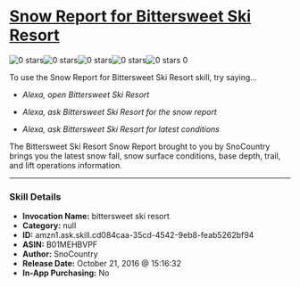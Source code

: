 # [Snow Report for Bittersweet Ski Resort](http://alexa.amazon.com/#skills/amzn1.ask.skill.cd084caa-35cd-4542-9eb8-feab5262bf94)
![0 stars](../../images/ic_star_border_black_18dp_1x.png)![0 stars](../../images/ic_star_border_black_18dp_1x.png)![0 stars](../../images/ic_star_border_black_18dp_1x.png)![0 stars](../../images/ic_star_border_black_18dp_1x.png)![0 stars](../../images/ic_star_border_black_18dp_1x.png) 0

To use the Snow Report for Bittersweet Ski Resort skill, try saying...

* *Alexa, open Bittersweet Ski Resort*

* *Alexa, ask Bittersweet Ski Resort for the snow report*

* *Alexa, ask Bittersweet Ski Resort for latest conditions*

The Bittersweet Ski Resort Snow Report brought to you by SnoCountry brings you the latest snow fall, snow surface conditions,  base depth, trail, and lift operations information.

***

### Skill Details

* **Invocation Name:** bittersweet ski resort
* **Category:** null
* **ID:** amzn1.ask.skill.cd084caa-35cd-4542-9eb8-feab5262bf94
* **ASIN:** B01MEHBVPF
* **Author:** SnoCountry
* **Release Date:** October 21, 2016 @ 15:16:32
* **In-App Purchasing:** No
